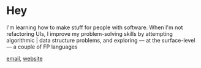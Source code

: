 
# Hey

I'm learning how to make stuff for people with software. When I'm not refactoring UIs, I improve my problem-solving skills by attempting algorithmic | data structure problems, and exploring &mdash; at the surface-level &mdash; a couple of FP languages

<!---
Here are some stuff I've developed, some of which I continue to work on and evolve:

- **[bb](https://github.com/storacha/bluesky-backup-cli)**: A CLI tool that helps you backup data from your Bluesky PDS, which I'm improving.
- **[Wasps](https://marketplace.visualstudio.com/items?itemName=Gitsecure.wasps)**: AI-powered VSCode extension for intelligent code reviews
- **[Livenormad](https://www.livenormad.com/)**: Connecting Canadian homeowners to manufacturers for affordable home decor.    
- **[twiBook](https://twibook.app/)**: A bookmarking tool and web extension for Twitter.

Let’s connect &mdash; always happy to explore new ideas or opportunities!  
--->

[email](mailto:belac335@gmail.com), [website](https://meje.dev)

